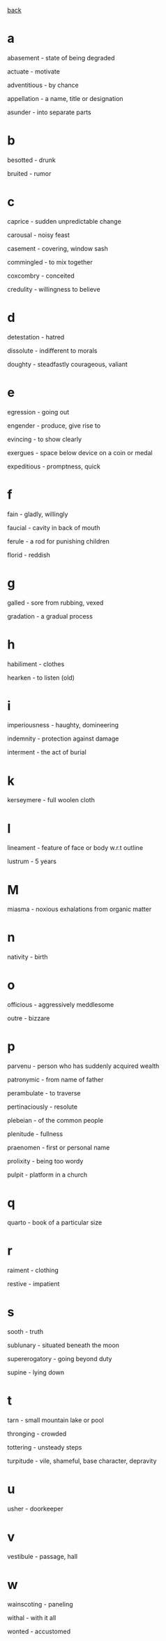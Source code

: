 [back](../README.md)

# a

abasement - state of being degraded 

actuate - motivate 

adventitious - by chance 

appellation - a name, title or designation 

asunder - into separate parts

# b

besotted - drunk

bruited - rumor 

# c

caprice - sudden unpredictable change 

carousal - noisy feast

casement - covering, window sash 

commingled - to mix together 

coxcombry - conceited

credulity - willingness to believe 

# d

detestation - hatred 

dissolute - indifferent to morals 

doughty - steadfastly courageous, valiant 

# e

egression - going out 

engender - produce, give rise to 

evincing - to show clearly 

exergues - space below device on a coin or medal 

expeditious - promptness, quick 

# f

fain - gladly, willingly 

faucial - cavity in back of mouth 

ferule - a rod for punishing children 

florid - reddish 

# g

galled - sore from rubbing, vexed 

gradation - a gradual process 

# h

habiliment - clothes

hearken - to listen (old)

# i

imperiousness - haughty, domineering

indemnity - protection against damage 

interment - the act of burial 

# k

kerseymere - full woolen cloth 

# l

lineament - feature of face or body w.r.t outline

lustrum - 5 years

# M 

miasma - noxious exhalations from organic matter

# n

nativity - birth 

# o

officious - aggressively meddlesome 

outre - bizzare 

# p

parvenu - person who has suddenly acquired wealth 

patronymic - from name of father 

perambulate - to traverse 

pertinaciously - resolute 

plebeian - of the common people

plenitude - fullness

praenomen - first or personal name 

prolixity - being too wordy 

pulpit - platform in a church 

# q

quarto - book of a particular size 

# r

raiment - clothing 

restive - impatient

# s 

sooth - truth 

sublunary - situated beneath the moon 

supererogatory - going beyond duty 

supine - lying down 

# t

tarn - small mountain lake or pool 

thronging - crowded 

tottering - unsteady steps 

turpitude - vile, shameful, base character, depravity 

# u

usher - doorkeeper 

# v

vestibule - passage, hall 

# w

wainscoting - paneling 

withal - with it all 

wonted - accustomed 